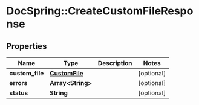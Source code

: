 # DocSpring::CreateCustomFileResponse

## Properties
Name | Type | Description | Notes
------------ | ------------- | ------------- | -------------
**custom_file** | [**CustomFile**](CustomFile.md) |  | [optional] 
**errors** | **Array&lt;String&gt;** |  | [optional] 
**status** | **String** |  | [optional] 


